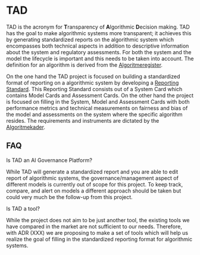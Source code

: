 # TAD

TAD is the acronym for **T**ransparency of **A**lgorithmic **D**ecision making. TAD has the goal to make algorithmic
systems more transparent; it achieves this by generating standardized reports on the algorithmic system which
encompasses both technical aspects in addition to descriptive information about the system and regulatory assessments.
For both the system and the model the lifecycle is important and this needs to be taken into account. The definition
for an algorithm is derived from the [Algoritmeregister](https://algoritmes.overheid.nl/nl/footer/over-algoritmes).

On the one hand the TAD project is focused on building a standardized format of reporting on a algorithmic system by
developing a [Reporting Standard](Reporting-Standard). This Reporting Standard consists out of a System Card which
contains Model Cards and Assessment Cards. On the other hand the project is focused on filling in the System, Model and
Assessment Cards with both performance metrics and technical measurements on fairness and bias of the model and
assessments on the system where the specific algorithm resides. The requirements and instruments are dictated by the
[Algoritmekader](https://minbzk.github.io/Algoritmekader/).

## FAQ

Is TAD an AI Governance Platform?

While TAD will generate a standardized report and you are able to edit report of algorithmic systems, the
governance/management aspect of different models is currently out of scope for this project. To keep track, compare,
and alert on models a different approach should be taken but could very much be the follow-up from this project.

Is TAD a tool?

While the project does not aim to be just another tool, the existing tools we have compared in the market are
not sufficient to our needs. Therefore, with ADR (XXX) we are proposing to make a set of tools which will help us
realize the goal of filling in the standardized reporting format for algorithmic systems.
